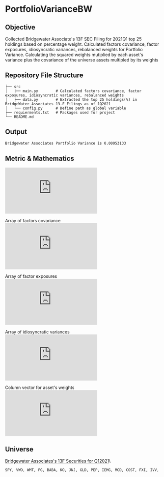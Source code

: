 # PortfolioVarianceBW

## Objective
Collected Bridgewater Associate's 13F SEC Filing for 2021Q1 top 25 holdings based on percentage weight.  Calculated factors covariance, factor exposures, idiosyncratic variances, rebalanced weights for Portfolio Variance. Calculating the squared weights mutiplied by each asset's variance plus the covariance of the universe assets multipled by its weights

## Repository File Structure
    ├── src          
    │   ├── main.py        # Calculated factors covariance, factor exposures, idiosyncratic variances, rebalanced weights
    │   ├── data.py        # Extracted the top 25 holdings(%) in BridgeWater Associates 13-F Filings as of 1Q2021
    │   └── config.py      # Define path as global variable
    ├── requierments.txt   # Packages used for project
    └── README.md
    
## Output
```bash
Bridgewater Associates Portfolio Variance is 0.00053133
```

## Metric & Mathematics
![](https://latex.codecogs.com/gif.latex?%5Cdpi%7B120%7D%20%5CLARGE%20Portfolio%20Variance%20%3D%20%5Cmathbf%7BW%5E%7BT%7D%28BFB%5E%7BT%7D&plus;%20S%29W%7D)

Array of factors covariance\
![](https://latex.codecogs.com/gif.latex?%5Cdpi%7B120%7D%20%5CLARGE%20%5Cmathbf%7BF%7D%20%3D%20%5Cbigl%28%5Cbegin%7Bsmallmatrix%7D%20Var%28f_%7B1%7D%29%20%26%20Cov%28f_%7B1%7D%2C%20f_%7Bn%7D%29%5C%5C%20Cov%28f_%7Bn%7D%2C%20f_%7B1%7D%20%26%20Var%28f_%7Bn%7D%29%20%5Cend%7Bsmallmatrix%7D%5Cbigr%29)

Array of factor exposures\
![](https://latex.codecogs.com/gif.latex?%5Cdpi%7B120%7D%20%5CLARGE%20%5Cmathbf%7BB%5Cemph%7B%7D%7D%20%3D%20%5Cbigl%28%5Cbegin%7Bsmallmatrix%7D%20%5Cbeta%20_%7B1%2C1%7D%2C%20%26%20%5Cbeta%20_%7B1%2Cn%7D%5C%5C%20%5Cbeta%20_%7Bn%2C1%7D%2C%20%26%20%5Cbeta%20_%7Bn%2Cn%7D%20%5Cend%7Bsmallmatrix%7D%5Cbigr%29)

Array of idiosyncratic variances\
![](https://latex.codecogs.com/gif.latex?%5Cdpi%7B120%7D%20%5CLARGE%20%5Cmathbf%7BS%7D%20%3D%20%5Cbigl%28%5Cbegin%7Bsmallmatrix%7D%20Var%28s_%7Bi%7D%29%20%26%200%5C%5C%200%20%26%20Var%28s_%7Bj%7D%29%20%5Cend%7Bsmallmatrix%7D%5Cbigr%29)

Column vector for asset's weights\
![](https://latex.codecogs.com/gif.latex?%5Cdpi%7B120%7D%20%5CLARGE%20%5Cmathbf%7BW%7D%20%3D%20%5Cbinom%7Bw_%7B1%7D%7D%7Bw_%7Bn%7D%7D)

## Universe
[Bridgewater Associates's 13F Securities for Q12021](https://whalewisdom.com/filer/bridgewater-associates-inc#tabholdings_tab_link)\
```bash
SPY, VWO, WMT, PG, BABA, KO, JNJ, GLD, PEP, IEMG, MCD, COST, FXI, IVV, SBUX, PDD, MCHI, IAU, LQD, EL, ABT, TGT, MDLZ, JD, DHR
```
